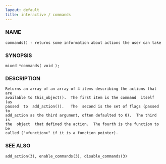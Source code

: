 ```yaml
---
layout: default
title: interactive / commands
---
```


### NAME

    commands() - returns some information about actions the user can take


### SYNOPSIS

    mixed *commands( void );


### DESCRIPTION

    Returns an array of an array of 4 items describing the actions that are
    available to this_object().  The first item is the command  itself  (as
    passed  to  add_action()).   The  second is the set of flags (passed to
    add_action as the third argument, often defaulted to 0).  The third  is
    the  object  that defined the action.  The fourth is the function to be
    called ("<function>" if it is a function pointer).


### SEE ALSO

    add_action(3), enable_commands(3), disable_commands(3)
